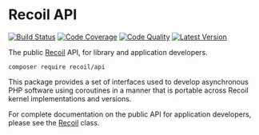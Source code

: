 # Recoil API

[![Build Status](http://img.shields.io/travis/recoilphp/api/master.svg?style=flat-square)](https://travis-ci.org/recoilphp/api)
[![Code Coverage](https://img.shields.io/codecov/c/github/recoilphp/api/master.svg?style=flat-square)](https://codecov.io/github/recoilphp/api)
[![Code Quality](https://img.shields.io/scrutinizer/g/recoilphp/api/master.svg?style=flat-square)](https://scrutinizer-ci.com/g/recoilphp/api/)
[![Latest Version](http://img.shields.io/packagist/v/recoil/api.svg?style=flat-square&label=semver)](https://semver.org)

The public [Recoil](https://github.com/recoilphp/recoil) API, for library and
application developers.

    composer require recoil/api

This package provides a set of interfaces used to develop asynchronous PHP
software using coroutines in a manner that is portable across Recoil kernel
implementations and versions.

For complete documentation on the public API for application developers,
please see the [Recoil](src/Recoil.php) class.
